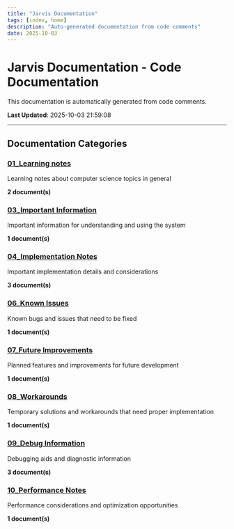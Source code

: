 ```yaml
---
title: "Jarvis Documentation"
tags: [index, home]
description: "Auto-generated documentation from code comments"
date: 2025-10-03
---
```


# Jarvis Documentation - Code Documentation

This documentation is automatically generated from code comments.

**Last Updated**: 2025-10-03 21:59:08

---

## Documentation Categories

### [01_Learning notes](./educational/)

Learning notes about computer science topics in general

**2 document(s)**

### [03_Important Information](./important/)

Important information for understanding and using the system

**1 document(s)**

### [04_Implementation Notes](./notes/)

Important implementation details and considerations

**3 document(s)**

### [06_Known Issues](./fixme/)

Known bugs and issues that need to be fixed

**1 document(s)**

### [07_Future Improvements](./todo/)

Planned features and improvements for future development

**1 document(s)**

### [08_Workarounds](./hack/)

Temporary solutions and workarounds that need proper implementation

**1 document(s)**

### [09_Debug Information](./debug/)

Debugging aids and diagnostic information

**3 document(s)**

### [10_Performance Notes](./performance/)

Performance considerations and optimization opportunities

**1 document(s)**
